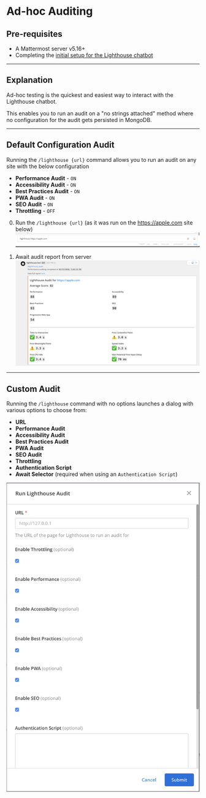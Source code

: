 # Ad-hoc Auditing

## Pre-requisites
* A Mattermost server v5.16+
* Completing the [initial setup for the Lighthouse chatbot](/README.md#deployment)

---

## Explanation
Ad-hoc testing is the quickest and easiest way to interact with the Lighthouse chatbot.  
  
This enables you to run an audit on a "no strings attached" method where no configuration for the audit gets persisted in MongoDB.

---

## Default Configuration Audit
Running the `/lighthouse {url}` command allows you to run an audit on any site with the below configuration
* **Performance Audit** - `ON`
* **Accessibility Audit** - `ON`
* **Best Practices Audit** - `ON`
* **PWA Audit** - `ON`
* **SEO Audit** - `ON`
* **Throttling** - `OFF`

0. Run the `/lighthouse {url}` (as it was run on the https://apple.com site below)
![](/documentation/img/ad-hoc-cmd.png)

1. Await audit report from server
![](/documentation/img/ad-hoc-report.png)

---

## Custom Audit
Running the `/lighthouse` command with no options launches a dialog with various options to choose from:  

* **URL**
* **Performance Audit**
* **Accessibility Audit**
* **Best Practices Audit**
* **PWA Audit**
* **SEO Audit**
* **Throttling**
* **Authentication Script**
* **Await Selector** (required when using an `Authentication Script`)

![](/documentation/img/ad-hoc-dialog.png)